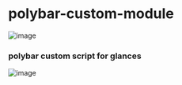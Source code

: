 # polybar-custom-module

![image](https://user-images.githubusercontent.com/69158247/201956927-788124fb-6f3a-48e8-8448-bef0c01760ec.png)

### polybar custom script for glances

![image](https://user-images.githubusercontent.com/69158247/201957266-c7206d30-1c39-45bf-b6eb-d752d7f694ee.png)
